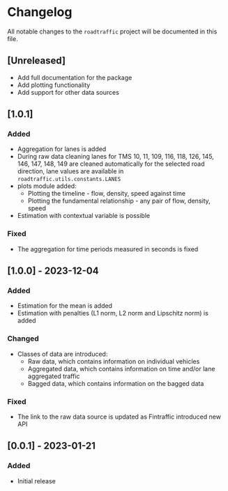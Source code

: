 # Changelog

All notable changes to the `roadtraffic` project will be documented in this file.

## [Unreleased]

- Add full documentation for the package
- Add plotting functionality
- Add support for other data sources

## [1.0.1]

### Added

- Aggregation for lanes is added
- During raw data cleaning lanes for TMS 10, 11, 109, 116, 118, 126, 145, 146, 147, 148, 149 are cleaned automatically
  for the selected road direction, lane values are available in `roadtraffic.utils.constants.LANES`
- plots module added:
    - Plotting the timeline - flow, density, speed against time
    - Plotting the fundamental relationship - any pair of flow, density, speed
- Estimation with contextual variable is possible

### Fixed

- The aggregation for time periods measured in seconds is fixed

## [1.0.0] - 2023-12-04

### Added

- Estimation for the mean is added
- Estimation with penalties (L1 norm, L2 norm and Lipschitz norm) is added

### Changed

- Classes of data are introduced:
    - Raw data, which contains information on individual vehicles
    - Aggregated data, which contains information on time and/or lane aggregated traffic
    - Bagged data, which contains information on the bagged data

### Fixed

- The link to the raw data source is updated as Fintraffic introduced new API

## [0.0.1] - 2023-01-21

### Added

- Initial release